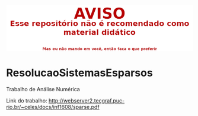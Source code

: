 ![WARNING](WARNING.png)

# ResolucaoSistemasEsparsos
Trabalho de Análise Numérica

Link do trabalho: http://webserver2.tecgraf.puc-rio.br/~celes/docs/inf1608/sparse.pdf
